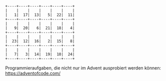 ```
+----+----+----+----+----+----+
|    |    |    |    |    |    |
|   1|  17|  13|   5|  22|  11|
+----+----+----+----+----+----+
|    |    |    |    |    |    |
|   9|  20|   6|  21|  18|   4|
+----+----+----+----+----+----+
|    |    |    |    |    |    |
|  23|  12|  16|   2|  15|   8|
+----+----+----+----+----+----+
|    |    |    |    |    |    |
|   7|   3|  14|  19|  10|  24|
+----+----+----+----+----+----+
```

Programmieraufgaben, die nicht nur im Advent ausprobiert werden können: https://adventofcode.com/